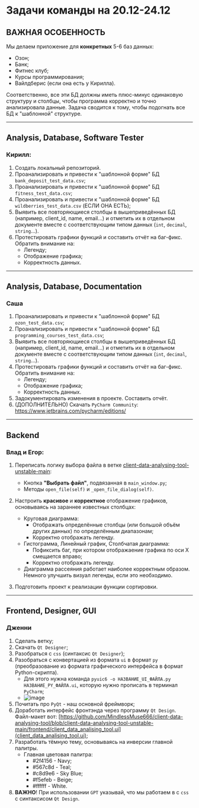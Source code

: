 # Задачи команды на 20.12-24.12

## **ВАЖНАЯ ОСОБЕННОСТЬ**
Мы делаем приложение для **конкретных** 5-6 баз данных: 
  * Озон;
  * Банк;
  * Фитнес клуб;
  * Курсы программирования;
  * Вайлдберис (если она есть у Кирилла).

Соответственно, все эти БД должны иметь плюс-минус одинаковую структуру и столбцы, чтобы программа корректно и точно анализировала данные. Задача сводится к тому, чтобы подогнать все БД к "шаблонной" структуре.

---

## Analysis, Database, Software Tester
### **Кирилл**:
1. Создать локальный репозиторий.
2. Проанализировать и привести к "шаблонной форме" БД `bank_deposit_test_data.csv`;
3. Проанализировать и привести к "шаблонной форме" БД `fitness_test_data.csv`;
4. Проанализировать и привести к "шаблонной форме" БД `wildberries_test_data.csv` (ЕСЛИ ОНА ЕСТЬ);
5. Выявить все повторяющиеся столбцы в вышеприведённых БД (например, client_id, name, email...) и отметить их в отдельном документе вместе с соответствующим типом данных (`int`, `decimal`, `string`...).
6. Протестировать графики функций и составить отчёт на баг-фикс. Обратить внимание на:
    * Легенду;
    * Отображение графика;
    * Корректность данных.
  
---

## Analysis, Database, Documentation
### **Саша**
1. Проанализировать и привести к "шаблонной форме" БД `ozon_test_data.csv`;
2. Проанализировать и привести к "шаблонной форме" БД `programming_courses_test_data.csv`;
3. Выявить все повторяющиеся столбцы в вышеприведённых БД (например, client_id, name, email...) и отметить их в отдельном документе вместе с соответствующим типом данных (`int`, `decimal`, `string`...).
4. Протестировать графики функций и составить отчёт на баг-фикс. Обратить внимание на:
    * Легенду;
    * Отображение графика;
    * Корректность данных.
5. Задокументировать изменения в проекте. Составить отчёт.
6. (ДОПОЛНИТЕЛЬНО) Скачать `PyCharm Community`: https://www.jetbrains.com/pycharm/editions/

---

## Backend
### **Влад** и **Егор**:
1. Переписать логику выбора файла в ветке [client-data-analysing-tool-unstable-main](https://github.com/MindlessMuse666/client-data-analysing-tool "unstable-main branch"):
    * Кнопка **"Выбрать файл"**, подвязанная в `main_window.py`;
    * Методы `open_file(self)` и `_open_file_dialog(self)`.

2. Настроить **красивое** и **корректное** отображение графиков, основываясь на зараннее известных столбцах:
    * Круговая диаграмма: 
        * Отображать определённые столбцы (или большой объём других данных) по определённым диапазонам;
        * Корректно отображать легенду.
    * Гистограмма, Линейный график, Столбчатая диаграмма:
        * Пофиксить баг, при котором отображаение графика по оси X смещается вправо;
        * Корректно отображать легенду.
    * Диаграмма рассеяния работает наиболее корректным образом. Немного улучшить визуал легенды, если это необходимо.

3. Подготовить проект к реализации функции сортировки.

---

## Frontend, Designer, GUI
### **Дженни**
1. Сделать ветку;
2. Скачать `Qt Designer`;
3. Разобраться с `css` (синтаксис `Qt Designer`);
4. Разобраться с конвертацией из формата `ui` в формат `py` (преобразование из формата графического интерфейса в формат Python-скрипта).
    * Для этого нужна команда `pyuic6 -o НАЗВАНИЕ_UI_ФАЙЛА.py НАЗВАНИЕ_PY_ФАЙЛА.ui`, которую нужно прописать в терминал `PyCharm`;
    * ![image](https://github.com/user-attachments/assets/85922901-5f8c-4ebc-83eb-bb1ff22948c2)
5. Почитать про `PyQt` - наш основной фреймворк;
6. Доработать интерфейс фронтэнда через программу `Qt Design`. Файл-макет вот: [https://github.com/MindlessMuse666/client-data-analysing-tool/blob/client-data-analysing-tool-unstable-main/frontend/client_data_analising_tool.ui](client_data_analising_tool.ui);
7. Разработать тёмную тему, основываясь на инверсии главной палитры.
    * Главная цветовая палитра:
      * #2f4156 - Navy;
      * #567c8d - Teal;
      * #c8d9e6 - Sky Blue;
      * #f5efeb - Beige;
      * #ffffff - White.
7. **ВАЖНО**! При использовании `GPT` указывай, что мы работаем в с `css` с синтаксисом `Qt Design`.
